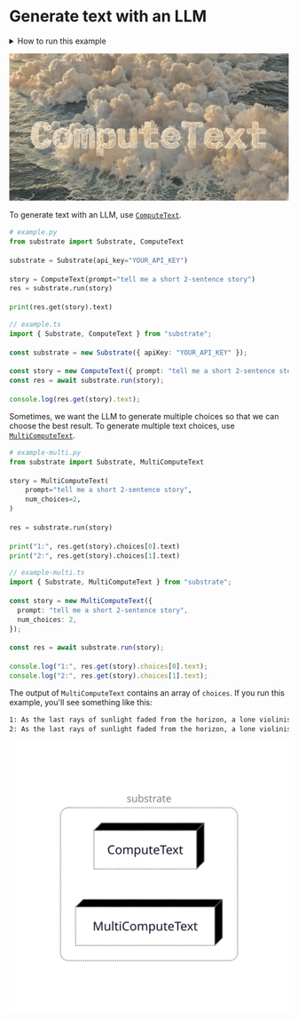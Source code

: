 # Generate text with an LLM

<details>
    <summary>How to run this example</summary>
    
```bash
# Set your API key as an environment variable.
export SUBSTRATE_API_KEY=ENTER_YOUR_KEY

# Run the TypeScript example
cd typescript                   # Navigate to the typescript example
npm install                     # Install dependencies
ts-node example.ts              # Run the ComputeText example
ts-node example-multi.ts        # Run the MultiComputeText example

# Run the Python example
# Note: First install dependencies in the root examples directory.
cd python                       # Navigate to the python example
poetry install                  # Install dependencies and build the example
poetry run example              # Run the ComputeText example
poetry run example-multi        # Run the MultiComputeText example
```

</details>

![hero](hero.png)

To generate text with an LLM, use [`ComputeText`](https://www.substrate.run/nodes#ComputeText).

```python Python
# example.py
from substrate import Substrate, ComputeText

substrate = Substrate(api_key="YOUR_API_KEY")

story = ComputeText(prompt="tell me a short 2-sentence story")
res = substrate.run(story)

print(res.get(story).text)
```

```typescript TypeScript
// example.ts
import { Substrate, ComputeText } from "substrate";

const substrate = new Substrate({ apiKey: "YOUR_API_KEY" });

const story = new ComputeText({ prompt: "tell me a short 2-sentence story" });
const res = await substrate.run(story);

console.log(res.get(story).text);
```

Sometimes, we want the LLM to generate multiple choices so that we can choose the best result. To generate multiple text choices, use [`MultiComputeText`](https://www.substrate.run/nodes#MultiComputeText).

```python Python
# example-multi.py
from substrate import Substrate, MultiComputeText

story = MultiComputeText(
    prompt="tell me a short 2-sentence story",
    num_choices=2,
)

res = substrate.run(story)

print("1:", res.get(story).choices[0].text)
print("2:", res.get(story).choices[1].text)
```

```typescript TypeScript
// example-multi.ts
import { Substrate, MultiComputeText } from "substrate";

const story = new MultiComputeText({
  prompt: "tell me a short 2-sentence story",
  num_choices: 2,
});

const res = await substrate.run(story);

console.log("1:", res.get(story).choices[0].text);
console.log("2:", res.get(story).choices[1].text);
```

The output of `MultiComputeText` contains an array of `choices`. If you run this example, you'll see something like this:

```bash
1: As the last rays of sunlight faded from the horizon, a lone violinist stood on the edge of the cliff, her music echoing across the deserted beach as the waves crashed against the shore below. The melody seemed to capture the essence of the fleeting moment, a symphony of freedom and solitude that would soon be lost in the darkness of night.
2: As the last rays of sunlight faded from the horizon, a lone violinist stood on the edge of the ocean, her music dancing across the waves as the stars began to twinkle in the night sky. The melody seemed to capture the essence of the sea itself, a haunting serenade that echoed through the darkness, a symphony of solitude and beauty.
```

![diagram](diagram.svg)
